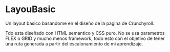 # LayouBasic
Un layout basico basandome en el diseño de la pagina de Crunchyroll.

Tdo esta diseñado con HTML semantico y CSS puro. No se usa parametros FLEX o GRID y mucho menos framework, todo esto con el objetivo de tener una ruta generada a partir del escalonamiento de mi aprendizaje.
